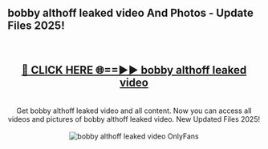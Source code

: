 <h2>bobby althoff leaked video And Photos - Update Files 2025!</h2>
<br>
<div align="center">
<h2><a href="https://betterlinks.top/A2PfLJ" rel="nofollow">🔴 CLICK HERE 🌐==►► bobby althoff leaked video</a></h2>
<br>
Get bobby althoff leaked video and all content. Now you can access all videos and pictures of bobby althoff leaked video. New Updated Files 2025!
<br>
<br>
<a href="https://betterlinks.top/A2PfLJ" rel="nofollow" data-target="animated-image.originalLink"><img src="https://i.imgur.com/dJHk4Zq.gif" alt="bobby althoff leaked video OnlyFans" style="max-width: 100%; display: inline-block;" data-target="animated-image.originalImage"></a>
</div>
<br>